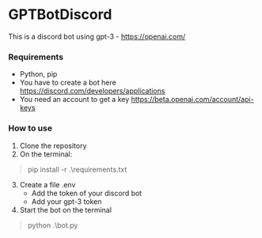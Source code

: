 # GPTBotDiscord
This is a discord bot using gpt-3 - https://openai.com/

### Requirements
- Python, pip
- You have to create a bot here https://discord.com/developers/applications
- You need an account to get a key https://beta.openai.com/account/api-keys

### How to use
1. Clone the repository
2. On the terminal: 
>pip install -r .\requirements.txt
3. Create a file .env
   - Add the token of your discord bot
   - Add your gpt-3 token
4. Start the bot on the terminal
>python .\bot.py    
